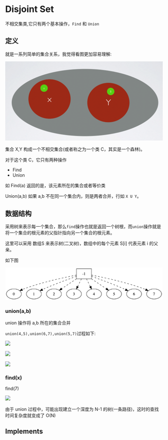 # Disjoint Set

不相交集类,它只有两个基本操作，`Find` 和 `Union`

## 定义

就是一系列简单的集合关系，我觉得看图更加容易理解:

![](https://raw.githubusercontent.com/hsjfans/git_resource/master/20190526111237.png)


集合 X,Y 构成一个不相交集合(或者称之为一个类 C，其实是一个森林)。

对于这个类 C，它只有两种操作

- Find
- Union

如 Find(a) 返回的是，该元素所在的集合或者等价类

Union(a,b) 如果 a,b 不在同一个集合内，则是两者合并，行如 `X U Y`。


## 数据结构

采用树来表示每一个集合，那么`find`操作也就是返回一个树根，而`union`操作就是将一个集合的根元素的父指针指向另一个集合的根元素。

这里可以采用 数组S 来表示树(二叉树)，数组中的每个元素 S[i] 代表元素 i 的父亲。

如下图

![](../asserts/disjoint_set/init.png)

### union(a,b)

union 操作将 a,b 所在的集合合并

```union(4,5),union(6,7),union(5,7)```过程如下:

![](../asserts/disjoint_set/union(4,5).png)

![](../asserts/disjoint_set/union(6,7).png)

![](../asserts/disjoint_set/union(5,7).png)


### find(x) 

find(7)

![](../asserts/disjoint_set/find(7).png)


由于 union 过程中，可能出现建立一个深度为 N-1 的树(一条路径)，这时的查找时间复杂度就变成了 O(N) 

## Implements


